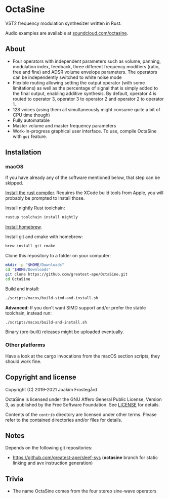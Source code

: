# OctaSine

VST2 frequency modulation synthesizer written in Rust.

Audio examples are available at [soundcloud.com/octasine](https://soundcloud.com/octasine).

## About

* Four operators with independent parameters such as volume, panning,
  modulation index, feedback, three different frequency modifiers (ratio, free
  and fine) and ADSR volume envelope parameters. The operators can be
  independently switched to white noise mode
* Flexible routing allowing setting the output operator (with some
  limitations) as well as the percentage of signal that is simply added to the
  final output, enabling additive synthesis. By default, operator 4 is routed
  to operator 3, operator 3 to operator 2 and operator 2 to operator 1.
* 128 voices (using them all simultaneously might consume quite a bit
  of CPU time though)
* Fully automatable
* Master volume and master frequency parameters
* Work-in-progress graphical user interface. To use, compile OctaSine with
  `gui` feature.

## Installation

### macOS

If you have already any of the software mentioned below, that step can be skipped.

[Install the rust compiler](https://rustup.rs/). Requires the XCode build tools from Apple, you will probably be prompted to install those.

Install nightly Rust toolchain:

```sh
rustup toolchain install nightly
```

[Install homebrew](https://brew.sh).

Install git and cmake with homebrew:

```sh
brew install git cmake
```

Clone this repository to a folder on your computer:

```sh
mkdir -p "$HOME/Downloads"
cd "$HOME/Downloads"
git clone https://github.com/greatest-ape/OctaSine.git
cd OctaSine
```

Build and install:

```sh
./scripts/macos/build-simd-and-install.sh
```

__Advanced:__ If you don't want SIMD support and/or prefer the stable toolchain, instead run:

```sh
./scripts/macos/build-and-install.sh
```

Binary (pre-built) releases might be uploaded eventually.

### Other platforms

Have a look at the cargo invocations from the macOS section scripts, they
should work fine.

## Copyright and license

Copyright (C) 2019-2021 Joakim Frostegård

OctaSine is licensed under the GNU Affero General Public License, Version 3, as
published by the Free Software Foundation. See [LICENSE](LICENSE) for details.

Contents of the `contrib` directory are licensed under other terms. Please
refer to the contained directories and/or files for details.

## Notes

Depends on the following git repositories:

  * https://github.com/greatest-ape/sleef-sys (__octasine__ branch for static linking and avx instruction generation)

## Trivia

* The name OctaSine comes from the four stereo sine-wave operators
